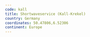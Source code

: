 ```yaml
---
code: kall
title: Shortwaveservice (Kall-Krekel)
country: Germany
coordinates: 50.47806,6.52306
continent: Europe
---
```

